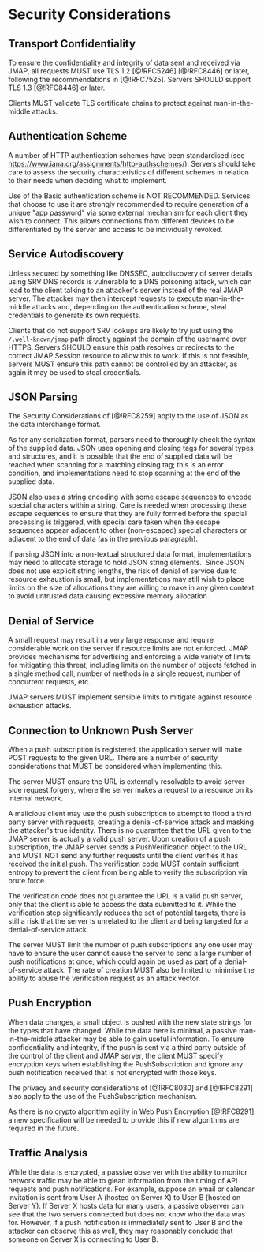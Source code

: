 # Security Considerations

## Transport Confidentiality

To ensure the confidentiality and integrity of data sent and received via JMAP, all requests MUST use TLS 1.2 [@!RFC5246] [@!RFC8446] or later, following the recommendations in [@!RFC7525]. Servers SHOULD support TLS 1.3 [@!RFC8446] or later.

Clients MUST validate TLS certificate chains to protect against man-in-the-middle attacks.

## Authentication Scheme

A number of HTTP authentication schemes have been standardised (see https://www.iana.org/assignments/http-authschemes/). Servers should take care to assess the security characteristics of different schemes in relation to their needs when deciding what to implement.

Use of the Basic authentication scheme is NOT RECOMMENDED. Services that choose to use it are strongly recommended to require generation of a unique "app password" via some external mechanism for each client they wish to connect. This allows connections from different devices to be differentiated by the server and access to be individually revoked.

## Service Autodiscovery

Unless secured by something like DNSSEC, autodiscovery of server
details using SRV DNS records is vulnerable to a DNS poisoning attack, which can lead to the client talking to an attacker's server instead of the real JMAP server. The attacker may then intercept requests to execute man-in-the-middle attacks and, depending on the authentication scheme, steal credentials to generate its own requests.

Clients that do not support SRV lookups are likely to try just using the `/.well-known/jmap` path directly against the domain of the username over HTTPS. Servers SHOULD ensure this path resolves or redirects to the correct JMAP Session resource to allow this to work. If this is not feasible, servers MUST ensure this path cannot be controlled by an attacker, as again it may be used to steal credentials.

## JSON Parsing

The Security Considerations of [@!RFC8259] apply to the use of JSON as the data interchange format.

As for any serialization format, parsers need to thoroughly check the
syntax of the supplied data. JSON uses opening and closing tags for
several types and structures, and it is possible that the end of supplied
data will be reached when scanning for a matching closing tag; this is an
error condition, and implementations need to stop scanning at the end of the
supplied data.

JSON also uses a string encoding with some escape sequences to encode
special characters within a string. Care is needed when processing these
escape sequences to ensure that they are fully formed before
the special processing is triggered, with special care taken when the
escape sequences appear adjacent to other (non-escaped) special characters
or adjacent to the end of data (as in the previous paragraph).

If parsing JSON into a non-textual structured data format, implementations
may need to allocate storage to hold JSON string elements.  Since JSON
does not use explicit string lengths, the risk of denial of service due to
resource exhaustion is small, but implementations may still wish to place
limits on the size of allocations they are willing to make in any given
context, to avoid untrusted data causing excessive memory allocation.

## Denial of Service

A small request may result in a very large response and require considerable
work on the server if resource limits are not enforced. JMAP provides mechanisms for advertising and enforcing a wide variety of limits for mitigating this threat, including limits on the number of objects fetched in a single method call, number of methods in a single request, number of concurrent requests, etc.

JMAP servers MUST implement sensible limits to mitigate against resource exhaustion attacks.

## Connection to Unknown Push Server

When a push subscription is registered, the application server will make POST requests to the given URL. There are a number of security considerations that MUST be considered when implementing this.

The server MUST ensure the URL is externally resolvable to avoid server-side request forgery, where the server makes a request to a resource on its internal network.

A malicious client may use the push subscription to attempt to flood a third party server with requests, creating a denial-of-service attack and masking the attacker's true identity. There is no guarantee that the URL given to the JMAP server is actually a valid push server. Upon creation of a push subscription, the JMAP server sends a PushVerification object to the URL and MUST NOT send any further requests until the client verifies it has received the initial push. The verification code MUST contain sufficient entropy to prevent the client from being able to verify the subscription via brute force.

The verification code does not guarantee the URL is a valid push server, only
that the client is able to access the data submitted to it. While the
verification step significantly reduces the set of potential targets, there is
still a risk that the server is unrelated to the client and being targeted for
a denial-of-service attack.

The server MUST limit the number of push subscriptions any one user may have to ensure the user cannot cause the server to send a large number of push notifications at once, which could again be used as part of a denial-of-service attack. The rate of creation MUST also be limited to minimise the ability to abuse the verification request as an attack vector.

## Push Encryption

When data changes, a small object is pushed with the new state strings for the types that have changed. While the data here is minimal, a passive man-in-the-middle attacker may be able to gain useful information. To ensure confidentiality and integrity, if the push is sent via a third party outside of the control of the client and JMAP server, the client MUST specify encryption keys when establishing the PushSubscription and ignore any push notification received that is not encrypted with those keys.

The privacy and security considerations of [@!RFC8030] and [@!RFC8291] also apply to the use of the PushSubscription mechanism.

As there is no crypto algorithm agility in Web Push Encryption [@!RFC8291], a new specification will be needed to provide this if new algorithms are required in the future.

## Traffic Analysis

While the data is encrypted, a passive observer with the ability to monitor network traffic may be able to glean information from the timing of API requests and push notifications. For example, suppose an email or calendar invitation is sent from User A (hosted on Server X) to User B (hosted on Server Y). If Server X hosts data for many users, a passive observer can see that the two servers connected but does not know who the data was for. However, if a push notification is immediately sent to User B and the attacker can observe this as well, they may reasonably conclude that someone on Server X is connecting to User B.
